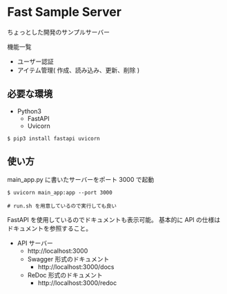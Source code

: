 # Fast Sample Server

ちょっとした開発のサンプルサーバー

機能一覧

- ユーザー認証
- アイテム管理( 作成、読み込み、更新、削除 )

## 必要な環境

- Python3
  - FastAPI
  - Uvicorn

```
$ pip3 install fastapi uvicorn
```

## 使い方

main_app.py に書いたサーバーをポート 3000 で起動

```
$ uvicorn main_app:app --port 3000

# run.sh を用意しているので実行しても良い
```

FastAPI を使用しているのでドキュメントも表示可能。
基本的に API の仕様はドキュメントを参照すること。

- API サーバー
  - http://localhost:3000
  - Swagger 形式のドキュメント
    - http://localhost:3000/docs
  - ReDoc 形式のドキュメント
    - http://localhost:3000/redoc
